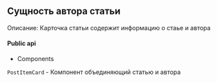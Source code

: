 ## Сущность автора статьи

Описание:
Карточка статьи содержит информацию о стаье и автора

#### Public api

- Components

`PostItemCard` - Компонент объединяющий статью и автора
